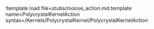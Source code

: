 !template load file=stubs/moose_action.md.template name=PolycrystalKernelAction syntax=/Kernels/PolycrystalKernel/PolycrystalKernelAction